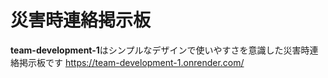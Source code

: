 # 災害時連絡掲示板

**team-development-1**はシンプルなデザインで使いやすさを意識した災害時連絡掲示板です
https://team-development-1.onrender.com/
